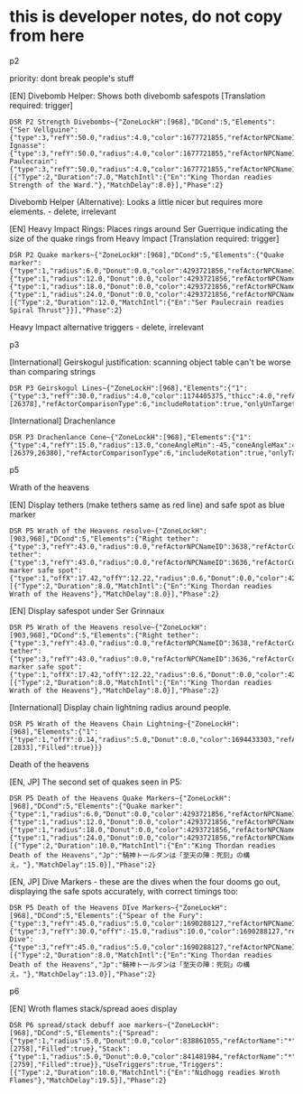 # this is developer notes, do not copy from here
p2

priority: dont break people's stuff

[EN] Divebomb Helper: Shows both divebomb safespots [Translation required: trigger]
```
DSR P2 Strength Divebombs~{"ZoneLockH":[968],"DCond":5,"Elements":{"Ser Vellguine":{"type":3,"refY":50.0,"radius":4.0,"color":1677721855,"refActorNPCNameID":3636,"refActorComparisonType":6,"includeHitbox":true,"includeRotation":true,"onlyUnTargetable":true},"Ser Ignasse":{"type":3,"refY":50.0,"radius":4.0,"color":1677721855,"refActorNPCNameID":3638,"refActorComparisonType":6,"includeHitbox":true,"includeRotation":true,"onlyUnTargetable":true},"Ser Paulecrain":{"type":3,"refY":50.0,"radius":4.0,"color":1677721855,"refActorNPCNameID":3637,"refActorComparisonType":6,"includeHitbox":true,"includeRotation":true,"onlyUnTargetable":true}},"UseTriggers":true,"Triggers":[{"Type":2,"Duration":7.0,"MatchIntl":{"En":"King Thordan readies Strength of the Ward."},"MatchDelay":8.0}],"Phase":2}
```



Divebomb Helper (Alternative): Looks a little nicer but requires more elements. - delete, irrelevant


[EN] Heavy Impact Rings: Places rings around Ser Guerrique indicating the size of the quake rings from Heavy Impact [Translation required: trigger]
```
DSR P2 Quake markers~{"ZoneLockH":[968],"DCond":5,"Elements":{"Quake marker":{"type":1,"radius":6.0,"Donut":0.0,"color":4293721856,"refActorNPCNameID":3641,"refActorComparisonType":6,"includeRotation":true,"onlyUnTargetable":true},"2":{"type":1,"radius":12.0,"Donut":0.0,"color":4293721856,"refActorNPCNameID":3641,"refActorComparisonType":6,"includeRotation":true,"onlyUnTargetable":true},"3":{"type":1,"radius":18.0,"Donut":0.0,"color":4293721856,"refActorNPCNameID":3641,"refActorComparisonType":6,"includeRotation":true,"onlyUnTargetable":true},"4":{"type":1,"radius":24.0,"Donut":0.0,"color":4293721856,"refActorNPCNameID":3641,"refActorComparisonType":6,"includeRotation":true,"onlyUnTargetable":true}},"UseTriggers":true,"Triggers":[{"Type":2,"Duration":12.0,"MatchIntl":{"En":"Ser Paulecrain readies Spiral Thrust"}}],"Phase":2}
```

Heavy Impact alternative triggers - delete, irrelevant



p3


[International] Geirskogul
justification: scanning object table can't be worse than comparing strings
```
DSR P3 Geirskogul Lines~{"ZoneLockH":[968],"Elements":{"1":{"type":3,"refY":30.0,"radius":4.0,"color":1174405375,"thicc":4.0,"refActorNPCNameID":3458,"refActorRequireCast":true,"refActorCastId":[26378],"refActorComparisonType":6,"includeRotation":true,"onlyUnTargetable":true}},"Phase":2}
```


[International] Drachenlance
```
DSR P3 Drachenlance Cone~{"ZoneLockH":[968],"Elements":{"1":{"type":4,"refY":15.0,"radius":13.0,"coneAngleMin":-45,"coneAngleMax":45,"color":4294967040,"thicc":3.0,"refActorNPCNameID":3458,"refActorRequireCast":true,"refActorCastId":[26379,26380],"refActorComparisonType":6,"includeRotation":true,"onlyTargetable":true,"Filled":true}},"Phase":2}
```


p5

Wrath of the heavens

[EN] Display tethers (make tethers same as red line) and safe spot as blue marker
```
DSR P5 Wrath of the Heavens resolve~{"ZoneLockH":[903,968],"DCond":5,"Elements":{"Right tether":{"type":3,"refY":43.0,"radius":0.0,"refActorNPCNameID":3638,"refActorComparisonType":6,"includeRotation":true,"onlyVisible":true,"AdditionalRotation":6.2308254},"Left tether":{"type":3,"refY":43.0,"radius":0.0,"refActorNPCNameID":3636,"refActorComparisonType":6,"includeRotation":true,"onlyVisible":true,"AdditionalRotation":0.05235988},"Blue marker safe spot":{"type":1,"offX":17.42,"offY":12.22,"radius":0.6,"Donut":0.0,"color":4294901787,"thicc":7.6,"refActorNPCNameID":3984,"refActorComparisonType":6,"includeRotation":true,"onlyVisible":true}},"UseTriggers":true,"Triggers":[{"Type":2,"Duration":8.0,"MatchIntl":{"En":"King Thordan readies Wrath of the Heavens"},"MatchDelay":8.0}],"Phase":2}
```

[EN] Display safespot under Ser Grinnaux
```
DSR P5 Wrath of the Heavens resolve~{"ZoneLockH":[903,968],"DCond":5,"Elements":{"Right tether":{"type":3,"refY":43.0,"radius":0.0,"refActorNPCNameID":3638,"refActorComparisonType":6,"includeRotation":true,"onlyVisible":true,"AdditionalRotation":6.2308254},"Left tether":{"type":3,"refY":43.0,"radius":0.0,"refActorNPCNameID":3636,"refActorComparisonType":6,"includeRotation":true,"onlyVisible":true,"AdditionalRotation":0.05235988},"Blue marker safe spot":{"type":1,"offX":17.42,"offY":12.22,"radius":0.6,"Donut":0.0,"color":4294901787,"thicc":7.6,"refActorNPCNameID":3984,"refActorComparisonType":6,"includeRotation":true,"onlyVisible":true}},"UseTriggers":true,"Triggers":[{"Type":2,"Duration":8.0,"MatchIntl":{"En":"King Thordan readies Wrath of the Heavens"},"MatchDelay":8.0}],"Phase":2}
```


[International] Display chain lightning radius around people.
```
DSR P5 Wrath of the Heavens Chain Lightning~{"ZoneLockH":[968],"Elements":{"1":{"type":1,"offY":0.14,"radius":5.0,"Donut":0.0,"color":1694433303,"refActorName":"*","refActorRequireBuff":true,"refActorBuffId":[2833],"Filled":true}}}
```


Death of the heavens

[EN, JP] The second set of quakes seen in P5:
```
DSR P5 Death of the Heavens Quake Markers~{"ZoneLockH":[968],"DCond":5,"Elements":{"Quake marker":{"type":1,"radius":6.0,"Donut":0.0,"color":4293721856,"refActorNPCNameID":3641,"refActorComparisonType":6,"includeRotation":true,"onlyUnTargetable":true},"2":{"type":1,"radius":12.0,"Donut":0.0,"color":4293721856,"refActorNPCNameID":3641,"refActorComparisonType":6,"includeRotation":true,"onlyUnTargetable":true},"3":{"type":1,"radius":18.0,"Donut":0.0,"color":4293721856,"refActorNPCNameID":3641,"refActorComparisonType":6,"includeRotation":true,"onlyUnTargetable":true},"4":{"type":1,"radius":24.0,"Donut":0.0,"color":4293721856,"refActorNPCNameID":3641,"refActorComparisonType":6,"includeRotation":true,"onlyUnTargetable":true}},"UseTriggers":true,"Triggers":[{"Type":2,"Duration":10.0,"MatchIntl":{"En":"King Thordan readies Death of the Heavens","Jp":"騎神トールダンは「至天の陣：死刻」の構え。"},"MatchDelay":15.0}],"Phase":2}
```
[EN, JP] Dive Markers - these are the dives when the four dooms go out, displaying the safe spots accurately, with correct timings too:
```
DSR P5 Death of the Heavens DIve Markers~{"ZoneLockH":[968],"DCond":5,"Elements":{"Spear of the Fury":{"type":3,"refY":45.0,"radius":5.0,"color":1690288127,"refActorNPCNameID":3633,"refActorComparisonType":6,"includeRotation":true,"onlyUnTargetable":true},"Cauterize":{"type":3,"refY":30.0,"offY":-15.0,"radius":10.0,"color":1690288127,"refActorNPCNameID":3641,"refActorComparisonType":6,"includeRotation":true,"onlyUnTargetable":true},"Twisting Dive":{"type":3,"refY":45.0,"radius":5.0,"color":1690288127,"refActorNPCNameID":3984,"refActorComparisonType":6,"includeRotation":true,"onlyUnTargetable":true}},"UseTriggers":true,"Triggers":[{"Type":2,"Duration":8.0,"MatchIntl":{"En":"King Thordan readies Death of the Heavens","Jp":"騎神トールダンは「至天の陣：死刻」の構え。"},"MatchDelay":13.0}],"Phase":2}
```


p6

[EN] Wroth flames stack/spread aoes display
```
DSR P6 spread/stack debuff aoe markers~{"ZoneLockH":[968],"DCond":5,"Elements":{"Spread":{"type":1,"radius":5.0,"Donut":0.0,"color":838861055,"refActorName":"*","refActorRequireBuff":true,"refActorBuffId":[2758],"Filled":true},"Stack":{"type":1,"radius":5.0,"Donut":0.0,"color":841481984,"refActorName":"*","refActorRequireBuff":true,"refActorBuffId":[2759],"Filled":true}},"UseTriggers":true,"Triggers":[{"Type":2,"Duration":10.0,"MatchIntl":{"En":"Nidhogg readies Wroth Flames"},"MatchDelay":19.5}],"Phase":2}
```
